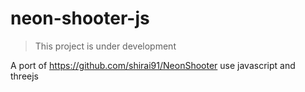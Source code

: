 # neon-shooter-js
> This project is under development

A port of https://github.com/shirai91/NeonShooter use javascript and threejs
